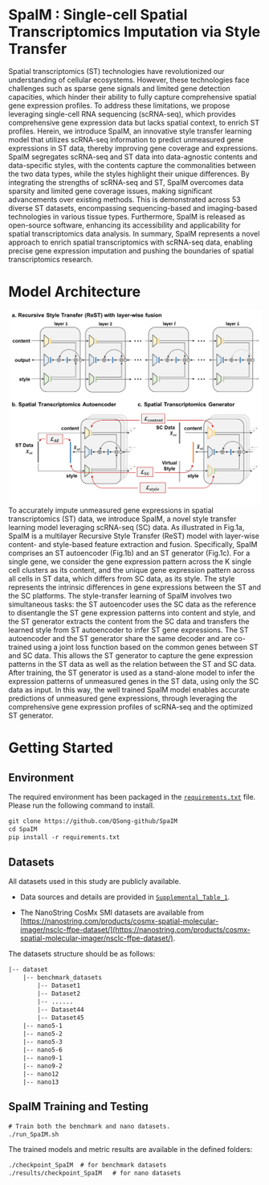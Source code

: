 # SpaIM : Single-cell Spatial Transcriptomics Imputation via Style Transfer

Spatial transcriptomics (ST) technologies have revolutionized our understanding of cellular ecosystems. However, these technologies face challenges such as sparse gene signals and limited gene detection capacities, which hinder their ability to fully capture comprehensive spatial gene expression profiles. To address these limitations, we propose leveraging single-cell RNA sequencing (scRNA-seq), which provides comprehensive gene expression data but lacks spatial context, to enrich ST profiles. Herein, we introduce SpaIM, an innovative style transfer learning model that utilizes scRNA-seq information to predict unmeasured gene expressions in ST data, thereby improving gene coverage and expressions. SpaIM segregates scRNA-seq and ST data into data-agnostic contents and data-specific styles, with the contents capture the commonalities between the two data types, while the styles highlight their unique differences. By integrating the strengths of scRNA-seq and ST, SpaIM overcomes data sparsity and limited gene coverage issues, making significant advancements over existing methods. This is demonstrated across 53 diverse ST datasets, encompassing sequencing-based and imaging-based technologies in various tissue types. Furthermore, SpaIM is released as open-source software, enhancing its accessibility and applicability for spatial transcriptomics data analysis. In summary, SpaIM represents a novel approach to enrich spatial transcriptomics with scRNA-seq data, enabling precise gene expression imputation and pushing the boundaries of spatial transcriptomics research.

# Model Architecture

![workflow](./Fig.1.png)
To accurately impute unmeasured gene expressions in spatial transcriptomics (ST) data, we introduce SpaIM, a novel style transfer learning model leveraging scRNA-seq (SC) data. As illustrated in Fig.1a, SpaIM is a multilayer Recursive Style Transfer (ReST) model with layer-wise content- and style-based feature extraction and fusion. Specifically, SpaIM comprises an ST autoencoder (Fig.1b) and an ST generator (Fig.1c). For a single gene, we consider the gene expression pattern across the K single cell clusters as its content, and the unique gene expression pattern across all cells in ST data, which differs from SC data, as its style. The style represents the intrinsic differences in gene expressions between the ST and the SC platforms. The style-transfer learning of SpaIM involves two simultaneous tasks: the ST autoencoder uses the SC data as the reference to disentangle the ST gene expression patterns into content and style, and the ST generator extracts the content from the SC data and transfers the learned style from ST autoencoder to infer ST gene expressions. The ST autoencoder and the ST generator share the same decoder and are co-trained using a joint loss function based on the common genes between ST and SC data. This allows the ST generator to capture the gene expression patterns in the ST data as well as the relation between the ST and SC data. After training, the ST generator is used as a stand-alone model to infer the expression patterns of unmeasured genes in the ST data, using only the SC data as input. In this way, the well trained SpaIM model enables accurate predictions of unmeasured gene expressions, through leveraging the comprehensive gene expression profiles of scRNA-seq and the optimized ST generator.

# Getting Started

## Environment

The required environment has been packaged in the [`requirements.txt`](./requirements.txt) file. Please run the following command to install.

```commandline
git clone https://github.com/QSong-github/SpaIM
cd SpaIM
pip install -r requirements.txt
```

## Datasets

All datasets used in this study are publicly available. 

- Data sources and details are provided in [`Supplemental_Table_1`](./Supplemental_Table_1.xlsx). 

- The NanoString CosMx SMI datasets are available from [https://nanostring.com/products/cosmx-spatial-molecular-imager/nsclc-ffpe-dataset/](https://nanostring.com/products/cosmx-spatial-molecular-imager/nsclc-ffpe-dataset/). 

The datasets structure should be as follows:
```
|-- dataset
    |-- benchmark_datasets
        |-- Dataset1
        |-- Dataset2
        |-- ......
        |-- Dataset44
        |-- Dataset45
    |-- nano5-1
    |-- nano5-2
    |-- nano5-3
    |-- nano5-6
    |-- nano9-1
    |-- nano9-2
    |-- nano12
    |-- nano13
```

## SpaIM Training and Testing

```
# Train both the benchmark and nano datasets.
./run_SpaIM.sh
```

The trained models and metric results are available in the defined folders:
```
./checkpoint_SpaIM  # for benchmark datasets
./results/checkpoint_SpaIM   # for nano datasets
```



